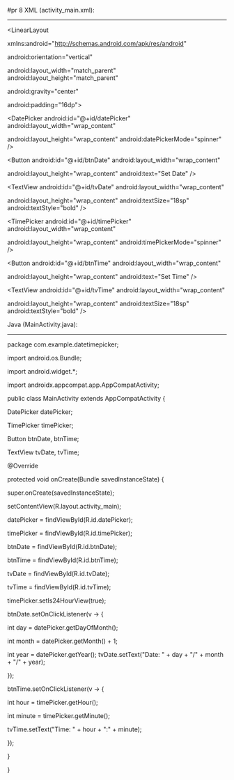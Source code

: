 #pr 8
XML (activity_main.xml):

------------------------

<LinearLayout 

 xmlns:android="http://schemas.android.com/apk/res/android"

 android:orientation="vertical"

 android:layout_width="match_parent"
android:layout_height="match_parent"

 android:gravity="center"

 android:padding="16dp">

 <DatePicker android:id="@+id/datePicker" android:layout_width="wrap_content"

 android:layout_height="wrap_content" android:datePickerMode="spinner" />

 <Button android:id="@+id/btnDate" android:layout_width="wrap_content"

 android:layout_height="wrap_content" android:text="Set Date" />

 <TextView android:id="@+id/tvDate" android:layout_width="wrap_content"

 android:layout_height="wrap_content" android:textSize="18sp" android:textStyle="bold" />

 <TimePicker android:id="@+id/timePicker" android:layout_width="wrap_content"

 android:layout_height="wrap_content" android:timePickerMode="spinner" />

 <Button android:id="@+id/btnTime" android:layout_width="wrap_content"

 android:layout_height="wrap_content" android:text="Set Time" />

 <TextView android:id="@+id/tvTime" android:layout_width="wrap_content"

 android:layout_height="wrap_content" android:textSize="18sp" android:textStyle="bold" />

</LinearLayout>

Java (MainActivity.java):

-------------------------

package com.example.datetimepicker;

import android.os.Bundle;

import android.widget.*;

import androidx.appcompat.app.AppCompatActivity;

public class MainActivity extends AppCompatActivity {

 DatePicker datePicker;

 TimePicker timePicker;

 Button btnDate, btnTime;

 TextView tvDate, tvTime;

 @Override

 protected void onCreate(Bundle savedInstanceState) {

 super.onCreate(savedInstanceState);

 setContentView(R.layout.activity_main);

 datePicker = findViewById(R.id.datePicker);

 timePicker = findViewById(R.id.timePicker);

 btnDate = findViewById(R.id.btnDate);

 btnTime = findViewById(R.id.btnTime);

 tvDate = findViewById(R.id.tvDate);

 tvTime = findViewById(R.id.tvTime);

 timePicker.setIs24HourView(true);

 btnDate.setOnClickListener(v -> {

 int day = datePicker.getDayOfMonth();

 int month = datePicker.getMonth() + 1;

 int year = datePicker.getYear();
 tvDate.setText("Date: " + day + "/" + month + "/" + year);

 });

 btnTime.setOnClickListener(v -> {

 int hour = timePicker.getHour();

 int minute = timePicker.getMinute();

 tvTime.setText("Time: " + hour + ":" + minute);

 });

 }

}
